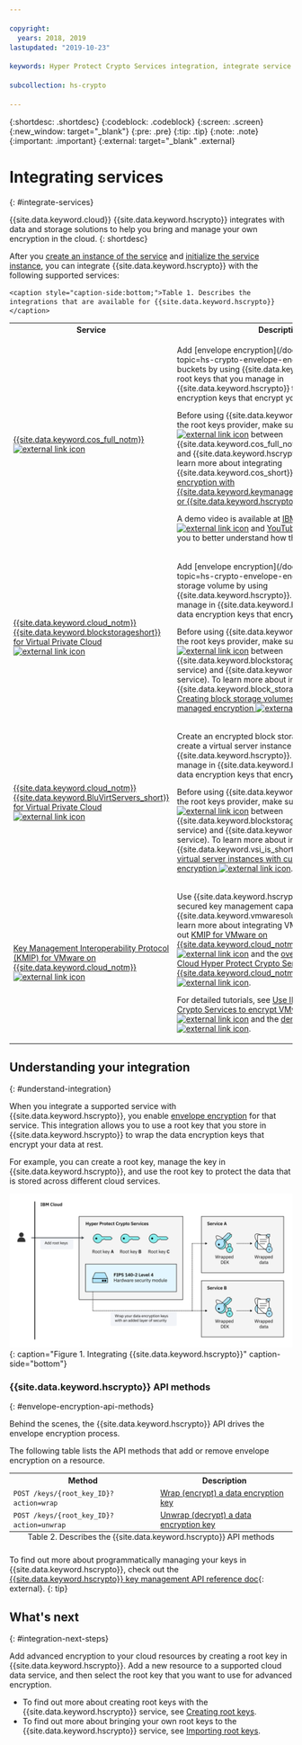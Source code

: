 ```yaml
---

copyright:
  years: 2018, 2019
lastupdated: "2019-10-23"

keywords: Hyper Protect Crypto Services integration, integrate service with Hyper Protect Crypto Services

subcollection: hs-crypto

---
```


{:shortdesc: .shortdesc}
{:codeblock: .codeblock}
{:screen: .screen}
{:new_window: target="_blank"}
{:pre: .pre}
{:tip: .tip}
{:note: .note}
{:important: .important}
{:external: target="_blank" .external}

# Integrating services
{: #integrate-services}

{{site.data.keyword.cloud}} {{site.data.keyword.hscrypto}} integrates with data and storage solutions to help you bring and manage your own encryption in the cloud.
{: shortdesc}


After you [create an instance of the service](/docs/services/hs-crypto?topic=hs-crypto-provision) and [initialize the service instance](/docs/services/hs-crypto?topic=hs-crypto-initialize-hsm), you can integrate {{site.data.keyword.hscrypto}} with the following supported services:

<table>
    <tr>
        <th>Service</th>
        <th>Description</th>
    </tr>
    <tr>
        <td>
          <p><a href="https://cloud.ibm.com/catalog/services/cloud-object-storage" target="_blank">{{site.data.keyword.cos_full_notm}} <img src="https://cloud.ibm.com/docs-content/v1/content/icons/launch-glyph.svg" alt="external link icon" /></a></p>
        </td>
        <td>
          <p>Add [envelope encryption](/docs/services/hs-crypto?topic=hs-crypto-envelope-encryption) to your storage buckets by using {{site.data.keyword.hscrypto}}. Use root keys that you manage in {{site.data.keyword.hscrypto}} to protect the data encryption keys that encrypt your data at rest.</p>
          <p>Before using {{site.data.keyword.hscrypto}} instance as the root keys provider, make sure to <a href="/docs/iam?topic=iam-serviceauth" target="_blank">authorize access <img src="https://cloud.ibm.com/docs-content/v1/content/icons/launch-glyph.svg" alt="external link icon" /></a> between {{site.data.keyword.cos_full_notm}} (source service) and {{site.data.keyword.hscrypto}} (target service). To learn more about integrating {{site.data.keyword.cos_short}}, check out <a href="/docs/services/cloud-object-storage?topic=cloud-object-storage-encryption#encryption-kp" target="_blank">Server-side encryption with {{site.data.keyword.keymanagementservicelong_notm}} or {{site.data.keyword.hscrypto}} <img src="https://cloud.ibm.com/docs-content/v1/content/icons/launch-glyph.svg" alt="external link icon" /></a>.</p>
          <p>A demo video is available at <a href="https://www.ibm.com/demos/collection/IBM-Cloud-Hyper-Protect-Crypto-Services/" target="_blank">IBM Demos <img src="https://cloud.ibm.com/docs-content/v1/content/icons/launch-glyph.svg" alt="external link icon" /></a> and <a href="https://www.youtube.com/watch?v=e_4RO7r_t8M&feature=youtu.be" target="_blank">YouTube<img src="https://cloud.ibm.com/docs-content/v1/content/icons/launch-glyph.svg" alt="external link icon" /></a> for you to better understand how the integration works. </p>
        </td>
    </tr>
    <tr>
        <td>
          <p><a href="https://cloud.ibm.com/vpc/storage/storageVolumes" target="_blank">{{site.data.keyword.cloud_notm}} {{site.data.keyword.blockstorageshort}} for Virtual Private Cloud <img src="https://cloud.ibm.com/docs-content/v1/content/icons/launch-glyph.svg" alt="external link icon" /></a></p>
        </td>
        <td>
          <p>Add [envelope encryption](/docs/services/hs-crypto?topic=hs-crypto-envelope-encryption) to your block storage volume by using {{site.data.keyword.hscrypto}}. Use root keys that you manage in {{site.data.keyword.hscrypto}} to protect the data encryption keys that encrypt your data at rest.</p>
          <p>Before using {{site.data.keyword.hscrypto}} instance as the root keys provider, make sure to <a href="/docs/iam?topic=iam-serviceauth" target="_blank">authorize access <img src="https://cloud.ibm.com/docs-content/v1/content/icons/launch-glyph.svg" alt="external link icon" /></a> between {{site.data.keyword.blockstorageshort}} (source service) and {{site.data.keyword.hscrypto}} (target service). To learn more about integrating {{site.data.keyword.block_storage_is_short}}, check out <a href="/docs/vpc-on-classic-block-storage?topic=vpc-on-classic-block-storage-block-storage-encryption" target="_blank">Creating block storage volumes with customer-managed encryption <img src="https://cloud.ibm.com/docs-content/v1/content/icons/launch-glyph.svg" alt="external link icon" /></a>.</p>
        </td>
    </tr>
    <tr>
        <td>
          <p><a href="https://cloud.ibm.com/vpc/compute/vs" target="_blank">{{site.data.keyword.cloud_notm}} {{site.data.keyword.BluVirtServers_short}} for Virtual Private Cloud <img src="https://cloud.ibm.com/docs-content/v1/content/icons/launch-glyph.svg" alt="external link icon" /></a></p>
        </td>
        <td>
          <p>Create an encrypted block storage volume when you create a virtual server instance by using {{site.data.keyword.hscrypto}}. Use root keys that you manage in {{site.data.keyword.hscrypto}} to protect the data encryption keys that encrypt your data at rest.</p>
          <p>Before using {{site.data.keyword.hscrypto}} instance as the root keys provider, make sure to <a href="/docs/iam?topic=iam-serviceauth" target="_blank">authorize access <img src="https://cloud.ibm.com/docs-content/v1/content/icons/launch-glyph.svg" alt="external link icon" /></a> between {{site.data.keyword.blockstorageshort}} (source service) and {{site.data.keyword.hscrypto}} (target service). To learn more about integrating {{site.data.keyword.vsi_is_short}}, check out <a href="/docs/vpc-on-classic-vsi?topic=vpc-on-classic-vsi-creating-instances-byok" target="_blank">Creating virtual server instances with customer-managed encryption <img src="https://cloud.ibm.com/docs-content/v1/content/icons/launch-glyph.svg" alt="external link icon" /></a>.</p>
        </td>
    </tr>
    <tr>
        <td>
          <p><a href="https://cloud.ibm.com/infrastructure/vmware-solutions/console/gettingstarted/KMIPAdapter" target="_blank">Key Management Interoperability Protocol (KMIP) for VMware on {{site.data.keyword.cloud_notm}} <img src="https://cloud.ibm.com/docs-content/v1/content/icons/launch-glyph.svg" alt="external link icon" /></a></p>
        </td>
        <td>
          <p>Use {{site.data.keyword.hscrypto}} to provide highly secured key management capability for {{site.data.keyword.vmwaresolutions_full_notm}}. To learn more about integrating VMware Solutions, check out <a href="/docs/services/vmwaresolutions/services?topic=vmware-solutions-kmip_standalone_considerations" target="_blank">KMIP for VMware on {{site.data.keyword.cloud_notm}} overview <img src="https://cloud.ibm.com/docs-content/v1/content/icons/launch-glyph.svg" alt="external link icon" /></a> and the <a href="https://youtu.be/9n8-hQBMYWQ" target="_blank">overview video on IBM Cloud Hyper Protect Crypto Services and VMware on {{site.data.keyword.cloud_notm}} solutions <img src="https://cloud.ibm.com/docs-content/v1/content/icons/launch-glyph.svg" alt="external link icon" /></a>.</p>
          <p>For detailed tutorials, see <a href="https://developer.ibm.com/tutorials/use-hyper-protect-crypto-services-to-encrypt-vmware-disks/" target="_blank">Use IBM Cloud Hyper Protect Crypto Services to encrypt VMware disks <img src="https://cloud.ibm.com/docs-content/v1/content/icons/launch-glyph.svg" alt="external link icon" /></a> and the <a href="https://youtu.be/huQ5wUfrW4c" target="_blank">demo video <img src="https://cloud.ibm.com/docs-content/v1/content/icons/launch-glyph.svg" alt="external link icon" /></a>.</p>
        </td>
    </tr>

<!--
    <tr>
        <td>
          <p>{{site.data.keyword.containerlong_notm}}</p>
        </td>
        <td>
          <p>Use [envelope encryption](/docs/services/hs-crypto?topic=hs-crypto-envelope-encryption) to protect secrets in your {{site.data.keyword.containershort_notm}} cluster. To learn more, check out [Encrypting Kubernetes secrets by using {{site.data.keyword.keymanagementserviceshort}} ](/docs/containers?topic=containers-encryption#keyprotect).</p>
        </td>
    </tr>
    <tr>
        <td>
          <p>{{site.data.keyword.databases-for-postgresql_full_notm}}</p>
        </td>
        <td>
          <p>Protect your databases by associating root keys with your {{site.data.keyword.databases-for-postgresql}} deployment. To learn more, check out the [{{site.data.keyword.databases-for-postgresql}} documentation](/docs/services/databases-for-postgresql?topic=databases-for-postgresql-key-protect).</p>
        </td>
    </tr>
    <tr>
        <td>
          <p>{{site.data.keyword.cloudant_short_notm}} for {{site.data.keyword.cloud_notm}} ({{site.data.keyword.cloud_notm}} Dedicated)</p>
        </td>
        <td>
          <p>Strengthen your encryption at rest strategy by associating root keys with your {{site.data.keyword.cloudant_short_notm}} Dedicated Hardware instance. To learn more, check out the [{{site.data.keyword.cloudant_short_notm}} documentation](/docs/services/Cloudant/offerings?topic=cloudant-security#secure-access-control).</p>
        </td>
    </tr>
-->

    <caption style="caption-side:bottom;">Table 1. Describes the integrations that are available for {{site.data.keyword.hscrypto}}</caption>
</table>


## Understanding your integration
{: #understand-integration}

When you integrate a supported service with {{site.data.keyword.hscrypto}}, you enable [envelope encryption](/docs/services/hs-crypto?topic=hs-crypto-envelope-encryption) for that service. This integration allows you to use a root key that you store in {{site.data.keyword.hscrypto}} to wrap the data encryption keys that encrypt your data at rest.

For example, you can create a root key, manage the key in {{site.data.keyword.hscrypto}}, and use the root key to protect the data that is stored across different cloud services.

![The diagram shows a contextual view of your {{site.data.keyword.hscrypto}} integration.](/image/hpcs-integrations.svg "Cloud services integrates with Hyper Protect Crypto Services"){: caption="Figure 1. Integrating {{site.data.keyword.hscrypto}}" caption-side="bottom"}

### {{site.data.keyword.hscrypto}} API methods
{: #envelope-encryption-api-methods}

Behind the scenes, the {{site.data.keyword.hscrypto}} API drives the envelope encryption process.  

The following table lists the API methods that add or remove envelope encryption on a resource.

<table>
  <tr>
    <th>Method</th>
    <th>Description</th>
  </tr>
  <tr>
    <td><code>POST /keys/{root_key_ID}?action=wrap</code></td>
    <td><a href="/docs/services/hs-crypto?topic=hs-crypto-wrap-keys">Wrap (encrypt) a data encryption key</a></td>
  </tr>
  <tr>
    <td><code>POST /keys/{root_key_ID}?action=unwrap</code></td>
    <td><a href="/docs/services/hs-crypto?topic=hs-crypto-unwrap-keys">Unwrap (decrypt) a data encryption key</a></td>
  </tr>
  <caption style="caption-side:bottom;">Table 2. Describes the {{site.data.keyword.hscrypto}} API methods</caption>
</table>

To find out more about programmatically managing your keys in {{site.data.keyword.hscrypto}}, check out the [{{site.data.keyword.hscrypto}} key management API reference doc](https://{DomainName}/apidocs/hs-crypto){: external}.
{: tip}

<!--
## Integrating a supported service
{: #grant-access}

To add an integration, create an authorization between services by using the {{site.data.keyword.iamlong}} dashboard. Authorizations enable service to service access policies, so you can associate a resource in your cloud data service with a [root key](/docs/services/hs-crypto/envelope-encryption?topic=hs-crypto-envelope-encryption#key-types) that you manage in {{site.data.keyword.hscrypto}}.

Be sure to provision both services in the same region before you create an authorization. To learn more about service authorizations, see [Granting access between services](/docs/iam?topic=iam-serviceauth){: external}.
{: note}

When you're ready to integrate a service, use the following steps to create an authorization:

1. From the menu bar, click **Manage** &gt; **Access (IAM)**, and select **Authorizations**.
2. Click **Create**.
3. Select a source and target service for the authorization.

  For **Source service**, select the cloud data service that you want to integrate with {{site.data.keyword.hscrypto}}. For **Target service**, select **{{site.data.keyword.cloud_notm}} {{site.data.keyword.hscrypto}}**.

5. Enable the **Reader** role.

    With _Reader_ permissions, your source service can browse the root keys that are provisioned in the specified instance of {{site.data.keyword.hscrypto}}.

6. Click **Authorize**.
-->

## What's next
{: #integration-next-steps}

Add advanced encryption to your cloud resources by creating a root key in {{site.data.keyword.hscrypto}}. Add a new resource to a supported cloud data service, and then select the root key that you want to use for advanced encryption.

- To find out more about creating root keys with the {{site.data.keyword.hscrypto}} service, see [Creating root keys](/docs/services/hs-crypto?topic=hs-crypto-create-root-keys).
- To find out more about bringing your own root keys to the {{site.data.keyword.hscrypto}} service, see [Importing root keys](/docs/services/hs-crypto?topic=hs-crypto-import-root-keys).
